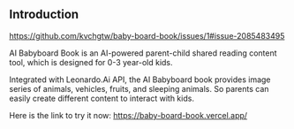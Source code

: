## Introduction

https://github.com/kvchgtw/baby-board-book/issues/1#issue-2085483495

AI Babyboard Book is an AI-powered parent-child shared reading content tool, which is designed for 0-3 year-old kids. 

Integrated with Leonardo.Ai API, the AI Babyboard book provides image series of animals, vehicles, fruits, and sleeping animals. So parents can easily create different content to interact with kids.

Here is the link to try it now: 
https://baby-board-book.vercel.app/
